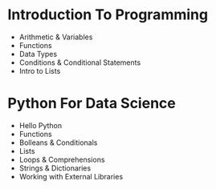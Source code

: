 # Introduction To Programming
- Arithmetic & Variables
- Functions
- Data Types
- Conditions & Conditional Statements
- Intro to Lists




# Python For Data Science
- Hello Python
- Functions
- Bolleans & Conditionals
- Lists
- Loops & Comprehensions
- Strings & Dictionaries
- Working with External Libraries
